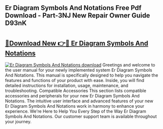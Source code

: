 ## Er Diagram Symbols And Notations Free Pdf Download - Part-3NJ New Repair Owner Guide D93nK

# <h2><a href="http://dfmwht.blite.top/?on=Er+Diagram+Symbols+And+Notations">🔗Download New 👉🔴 Er Diagram Symbols And Notations</a></h2>

[![Er Diagram Symbols And Notations download](https://i.imgur.com/lujVjoI.png)](http://dfmwht.blite.top/?on=Er+Diagram+Symbols+And+Notations)
Greetings and welcome to the user manual for your newly implemented system Er Diagram Symbols And Notations. This manual is specifically designed to help you navigate the features and functions of your product with ease. Inside, you will find detailed instructions for installation, usage, maintenance, and troubleshooting. Compatible Accessories This section lists compatible accessories and peripherals for your new Er Diagram Symbols And Notations. The intuitive user interface and advanced features of your new Er Diagram Symbols And Notations work in harmony to enhance your experience. We're Here to Help You Every Step of the Way Er Diagram Symbols And Notations. Our customer support team is available throughout your journey.
